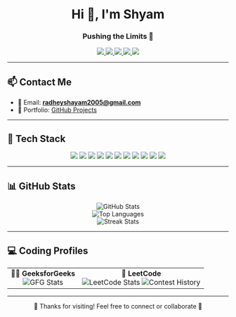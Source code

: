 <h1 align="center">Hi 👋, I'm Shyam</h1>
<h3 align="center">Pushing the Limits 🚀</h3>

<p align="center">
  <a href="https://github.com/RADHE-SHYAM-03" target="_blank">
    <img src="https://img.shields.io/badge/GitHub-RADHE--SHYAM--03-181717?style=for-the-badge&logo=github&logoColor=white" />
  </a>
  <a href="https://www.linkedin.com/in/radhe-shyam-6b5780236/" target="_blank">
    <img src="https://img.shields.io/badge/LinkedIn-Radhey%20Shyam-0077B5?style=for-the-badge&logo=linkedin&logoColor=white" />
  </a>
  <a href="https://instagram.com/sham_dravid_03" target="_blank">
    <img src="https://img.shields.io/badge/Instagram-sham__dravid__03-E4405F?style=for-the-badge&logo=instagram&logoColor=white" />
  </a>
  <a href="https://www.youtube.com/c/unlocked_motivation" target="_blank">
    <img src="https://img.shields.io/badge/YouTube-Unlocked%20Motivation-FF0000?style=for-the-badge&logo=youtube&logoColor=white" />
  </a>
  <a href="https://www.leetcode.com/sham_dravid_03" target="_blank">
    <img src="https://img.shields.io/badge/LeetCode-sham__dravid__03-FFA116?style=for-the-badge&logo=leetcode&logoColor=black" />
  </a>
</p>

---

## 📫 Contact Me

- 📧 Email: **radheyshayam2005@gmail.com**
- 💼 Portfolio: [GitHub Projects](https://github.com/RADHE-SHYAM-03)

---

## 🚀 Tech Stack

<p align="center">
  <img src="https://img.shields.io/badge/C++-00599C?style=flat-square&logo=c%2B%2B&logoColor=white" />
  <img src="https://img.shields.io/badge/Java-007396?style=flat-square&logo=java&logoColor=white" />
  <img src="https://img.shields.io/badge/Node.js-339933?style=flat-square&logo=node.js&logoColor=white" />
  <img src="https://img.shields.io/badge/Express.js-000000?style=flat-square&logo=express&logoColor=white" />
  <img src="https://img.shields.io/badge/React-20232A?style=flat-square&logo=react&logoColor=61DAFB" />
  <img src="https://img.shields.io/badge/MySQL-005C84?style=flat-square&logo=mysql&logoColor=white" />
  <img src="https://img.shields.io/badge/HTML5-E34F26?style=flat-square&logo=html5&logoColor=white" />
  <img src="https://img.shields.io/badge/CSS3-1572B6?style=flat-square&logo=css3&logoColor=white" />
  <img src="https://img.shields.io/badge/Git-F05032?style=flat-square&logo=git&logoColor=white" />
  <img src="https://img.shields.io/badge/Postman-FF6C37?style=flat-square&logo=postman&logoColor=white" />
  <img src="https://img.shields.io/badge/Cordova-35434F?style=flat-square&logo=apache-cordova&logoColor=white" />
</p>

---

## 📊 GitHub Stats

<p align="center">
  <img src="https://github-readme-stats.vercel.app/api?username=radhe-shyam-03&show_icons=true&theme=radical" alt="GitHub Stats" />
  <br/>
  <img src="https://github-readme-stats.vercel.app/api/top-langs/?username=radhe-shyam-03&layout=compact&theme=radical" alt="Top Languages" />
  <br/>
  <img src="https://github-readme-streak-stats.herokuapp.com/?user=radhe-shyam-03&theme=radical" alt="Streak Stats" />
</p>

---

## 💻 Coding Profiles

<table align="center">
  <tr>
    <td align="center">
      <b>👨‍💻 GeeksforGeeks</b><br>
      <img src="https://geeks-for-geeks-stats-api.vercel.app/?userName=radheyshayam2005" alt="GFG Stats" />
    </td>
    <td align="center">
      <b>🧠 LeetCode</b><br>
      <img src="https://leetcard.jacoblin.cool/sham_dravid_03?theme=dark&font=Noto%20Sans%20Runic&ext=heatmap" alt="LeetCode Stats" />
      <img src="https://leetcard.jacoblin.cool/sham_dravid_03?ext=contest" alt="Contest History" />
    </td>
  </tr>
</table>

---

<p align="center">🏁 Thanks for visiting! Feel free to connect or collaborate 🤝</p>
